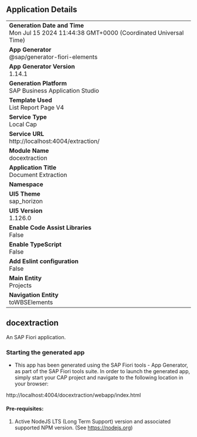 ## Application Details
|               |
| ------------- |
|**Generation Date and Time**<br>Mon Jul 15 2024 11:44:38 GMT+0000 (Coordinated Universal Time)|
|**App Generator**<br>@sap/generator-fiori-elements|
|**App Generator Version**<br>1.14.1|
|**Generation Platform**<br>SAP Business Application Studio|
|**Template Used**<br>List Report Page V4|
|**Service Type**<br>Local Cap|
|**Service URL**<br>http://localhost:4004/extraction/
|**Module Name**<br>docextraction|
|**Application Title**<br>Document Extraction|
|**Namespace**<br>|
|**UI5 Theme**<br>sap_horizon|
|**UI5 Version**<br>1.126.0|
|**Enable Code Assist Libraries**<br>False|
|**Enable TypeScript**<br>False|
|**Add Eslint configuration**<br>False|
|**Main Entity**<br>Projects|
|**Navigation Entity**<br>toWBSElements|

## docextraction

An SAP Fiori application.

### Starting the generated app

-   This app has been generated using the SAP Fiori tools - App Generator, as part of the SAP Fiori tools suite.  In order to launch the generated app, simply start your CAP project and navigate to the following location in your browser:

http://localhost:4004/docextraction/webapp/index.html

#### Pre-requisites:

1. Active NodeJS LTS (Long Term Support) version and associated supported NPM version.  (See https://nodejs.org)


